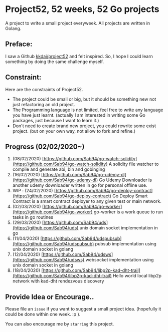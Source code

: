 # Project52, 52 weeks, 52 Go projects

A project to write a small project everyweek. All projects are written in Golang.

## Preface:

I saw a Github [kkdai/project52](https://github.com/kkdai/project52) and felt inspired. So, I hope I could learn something by doing the same challenge myself.

## Constraint:

Here are the constraints of Project52.

- The project could be small or big, but it should be something new not just refactoring an old project.
- The Programming language is not limited, feel free to write any language you have  just learnt. (actually I am interested in writing some Go packages, just because I want to learn it.)
- Don't need to create brand new project, you could rewrite some exist project. (but on your own way, not allow to fork and refine.)

## Progress (02/02/2020~)

1. (08/02/2020) [https://github.com/Sab94/go-watch-solidity](https://github.com/Sab94/go-watch-solidity) A solidity file watcher to compile and generate abi, bin and gobinging
2. (16/02/2020) [https://github.com/Sab94/go-udemy-dl](https://github.com/Sab94/go-udemy-dl) Go Udemy Downloader is another udemy downloader written in go for personal offline use.
3. WIP : (24/02/2020) [https://github.com/Sab94/go-deploy-contract](https://github.com/Sab94/go-deploy-contract) Go Deploy Smart Contract is a smart contract deployer to any given test or main network.
4. (02/03/2020) [https://github.com/Sab94/go-worker](https://github.com/Sab94/go-worker) go-worker is a work queue to run tasks in go routines
5. (29/03/2020) [https://github.com/Sab94/uds](https://github.com/Sab94/uds) unix domain socket implementation in go
6. (11/04/2020) [https://github.com/Sab94/udspubsub](https://github.com/Sab94/udspubsub) pubsub implementation using unix domain socket in golang
7. (12/04/2020) [https://github.com/Sab94/udsws](https://github.com/Sab94/udsws) websocket implementation using unix domain socket in golang
8. (18/04/2020) [https://github.com/Sab94/libp2p-kad-dht-trail](https://github.com/Sab94/libp2p-kad-dht-trail) Hello world local libp2p network with kad-dht rendezvous discovery

## Provide Idea or Encourage..

Please file an `issue` if you want to suggest a small project idea. (hopefully it could be done within one week.  :p ).

You can also encourage me by `starring` this project.

